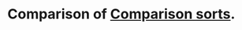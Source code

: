 Comparison of [Comparison sorts](https://en.wikipedia.org/wiki/Comparison_sort "Comparison sort -Wikipedia").
=

